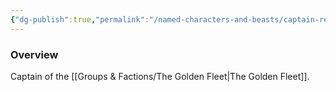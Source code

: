 ```yaml
---
{"dg-publish":true,"permalink":"/named-characters-and-beasts/captain-red-beard/","tags":["NPC"],"updated":"2025-03-01T21:15:20.827+00:00"}
---
```



### Overview
Captain of the [[Groups & Factions/The Golden Fleet\|The Golden Fleet]].
